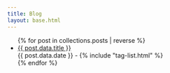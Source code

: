 ```yaml
---
title: Blog
layout: base.html
---
```


<ul>
  {% for post in collections.posts | reverse %}
  <li>
    <a href="{{ post.url }}">{{ post.data.title }}</a><br />
    <span>{{ post.data.date }}</span> - {% include "tag-list.html" %}
  </li>
  {% endfor %}
</ul>
